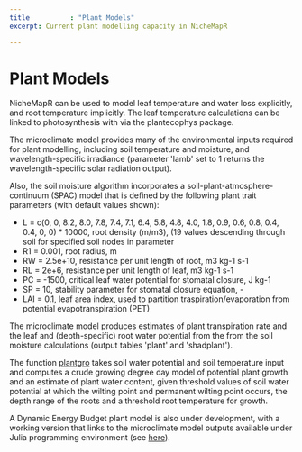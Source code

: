 ```yaml
---
title          : "Plant Models"
excerpt: Current plant modelling capacity in NicheMapR

---
```

<h1>Plant Models</h1>
<p>
NicheMapR can be used to model leaf temperature and water loss explicitly, and root temperature implicitly. The leaf temperature calculations can be linked to photosynthesis with via the plantecophys package.

The microclimate model provides many of the environmental inputs required for plant modelling, including soil temperature and moisture, and wavelength-specific irradiance (parameter 'lamb' set to 1 returns the wavelength-specific solar radiation output). 
<p>
Also, the soil moisture algorithm incorporates a soil-plant-atmosphere-continuum (SPAC) model that is defined by the following plant trait parameters (with default values shown):
<p>
<ul>
<li>L = c(0, 0, 8.2, 8.0, 7.8, 7.4, 7.1, 6.4, 5.8, 4.8, 4.0, 1.8, 0.9, 0.6, 0.8, 0.4, 0.4, 0, 0) * 10000, root density (m/m3), (19 values descending through soil for specified soil nodes in parameter</li>
<li>R1 = 0.001, root radius, m</li>
<li>RW = 2.5e+10, resistance per unit length of root, m3 kg-1 s-1</li>
<li>RL = 2e+6, resistance per unit length of leaf, m3 kg-1 s-1</li>
<li>PC = -1500, critical leaf water potential for stomatal closure, J kg-1</li>
<li>SP = 10, stability parameter for stomatal closure equation, -</li>
<li>LAI = 0.1, leaf area index, used to partition traspiration/evaporation from potential evapotranspiration (PET)</li>
</ul>
<p>
The microclimate model produces estimates of plant transpiration rate and the leaf and (depth-specific) root water potential from the from the soil moisture calculations (output tables 'plant' and 'shadplant').
<p>
The function <a href="https://github.com/mrke/NicheMapR/blob/master/R/plantgro.R">plantgro</a> takes soil water potential and soil temperature input and computes a crude growing degree day model of potential plant growth and an estimate of plant water content, given threshold values of soil water potential at which the wilting point and permanent wilting point occurs, the depth range of the roots and a threshold root temperature for growth.
<p>
A Dynamic Energy Budget plant model is also under development, with a working version that links to the microclimate model outputs available under Julia programming environment (see <a href="https://github.com/rafaqz/DEBScripts">here</a>). 